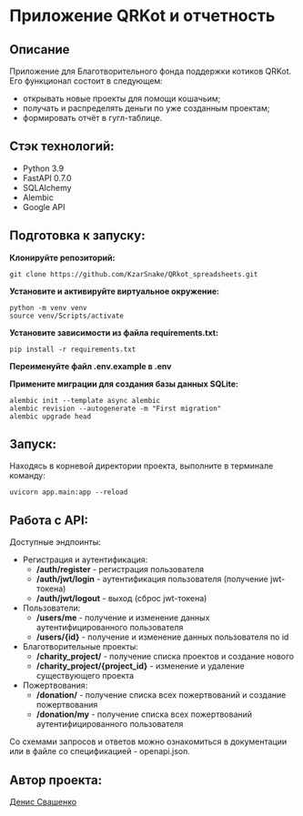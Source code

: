 # Приложение QRKot и отчетность

## Описание
Приложение для Благотворительного фонда поддержки котиков QRKot. Его функционал состоит в следующем:
- открывать новые проекты для помощи кошачьим;
- получать и распределять деньги по уже созданным проектам;
- формировать отчёт в гугл-таблице. 

## Стэк технологий:

- Python 3.9
- FastAPI 0.7.0
- SQLAlchemy
- Alembic
- Google API

## Подготовка к запуску:

**Клонируйте репозиторий:**

```
git clone https://github.com/KzarSnake/QRkot_spreadsheets.git
```

**Установите и активируйте виртуальное окружение:**

```
python -m venv venv
source venv/Scripts/activate
```

**Установите зависимости из файла requirements.txt:**

```
pip install -r requirements.txt
```

**Переименуйте файл .env.example в .env**

**Примените миграции для создания базы данных SQLite:**
```
alembic init --template async alembic
alembic revision --autogenerate -m "First migration"
alembic upgrade head
```

## Запуск:
Находясь в корневой директории проекта, выполните в терминале команду:

```
uvicorn app.main:app --reload
```

## Работа с API:

Доступные эндпоинты:

- Регистрация и аутентификация:
    - **/auth/register** - регистрация пользователя
    - **/auth/jwt/login** - аутентификация пользователя (получение jwt-токена)
    - **/auth/jwt/logout** - выход (сброс jwt-токена)
- Пользователи:
    - **/users/me** - получение и изменение данных аутентифицированного пользователя
    - **/users/{id}** - получение и изменение данных пользователя по id
- Благотворительные проекты:
    - **/charity_project/** - получение списка проектов и создание нового
    - **/charity_project/{project_id}** - изменение и удаление существующего проекта
- Пожертвования:
    - **/donation/** - получение списка всех пожертвований и создание пожертвования
    - **/donation/my** - получение списка всех пожертвований аутентифицированного пользователя

Со схемами запросов и ответов можно ознакомиться в документации или в файле со спецификацией - openapi.json.

## Автор проекта:

[Денис Свашенко](https://github.com/KzarSnake)
